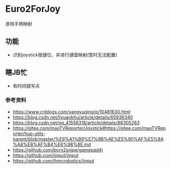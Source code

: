 # Euro2ForJoy
游戏手柄映射

## 功能

* 识别joystick按键位，并进行键盘映射(暂时无法配置)

## 瞎JB忙
* 有时间就写点

### 参考资料
* https://www.cnblogs.com/yangyuqing/p/10481630.html
* https://blog.csdn.net/liyuanbhu/article/details/65936340
* https://blog.csdn.net/qq_41556318/article/details/86305263
* https://gitee.com/maoTVReporter/Joystick#https://gitee.com/maoTVReporter/hup-utils-parent/blob/master/%E9%A1%B9%E7%9B%AE%E5%90%AF%E5%8A%A8%E8%AF%B4%E6%98%8E.md
* https://github.com/born2snipe/gamepad4j
* https://github.com/jinput/jinput
* https://github.com/ihmcrobotics/jinput